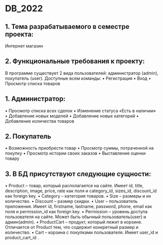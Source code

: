 # DB_2022
## 1.	Тема разрабатываемого в семестре проекта:
Интернет магазин

## 2.	Функциональные требования к проекту:
В программе существует 2 вида пользователей: администратор (admin), покупатель (user).
Доступные всем команды:
•	Регистрация
•	Вход
  •	Просмотр списка товаров
## 1.	Администратор:
•	Просмотр списка всех сделок
•	Изменение статуса «Есть в наличии» 
•	Добавление новых моделей
•	Добавление новых категорий
•	Добавление количества товаров
## 2.	Покупатель
•	Возможность приобрести товар
•	Просмотр суммы, потраченной на покупку
•	Просмотр истории своих заказов
•	Выставление оценки товару
## 3. В БД присутствуют следующие сущности:
•	Product – товар, который располагается на сайте. Имеет id, title, description, image, price, rate как поля и category_id, sizes_id, discount_id как foreign key.
•	Category – категория товаров.
•	Size – размеры и их количество.
•	Discount – размер скидки.
•	User – пользователь приложения. Имеет id, firstname, lastname, password, phone, email как поля и permission_id как foreign key.
•	Permission – уровень доступа пользователя на сайте. Может быть обычный пользователь(user) и админ(admin).
•	ProductCart – продукт, который лежит в корзине. Отличается от Product тем, что содержит конкретный размер и количество.
•	Cart – корзина с покупками пользователя. Имеет user_id и product_cart_id .

